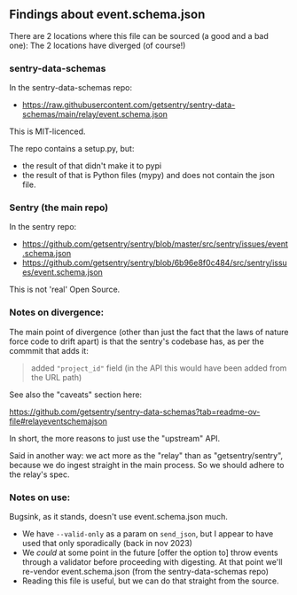 ## Findings about event.schema.json

There are 2 locations where this file can be sourced (a good and a bad one):
The 2 locations have diverged (of course!)

### sentry-data-schemas

In the sentry-data-schemas repo:

* https://raw.githubusercontent.com/getsentry/sentry-data-schemas/main/relay/event.schema.json

This is MIT-licenced.

The repo contains a setup.py, but:

* the result of that didn't make it to pypi
* the result of that is Python files (mypy) and does not contain the json file.

### Sentry (the main repo)

In the sentry repo:

* https://github.com/getsentry/sentry/blob/master/src/sentry/issues/event.schema.json
* https://github.com/getsentry/sentry/blob/6b96e8f0c484/src/sentry/issues/event.schema.json

This is not 'real' Open Source.

### Notes on divergence:

The main point of divergence (other than just the fact that the laws of nature force code to drift apart) is that
the sentry's codebase has, as per the commmit that adds it:

> added `"project_id"` field (in the API this would have been added from the URL path)

See also the "caveats" section here:

https://github.com/getsentry/sentry-data-schemas?tab=readme-ov-file#relayeventschemajson

In short, the more reasons to just use the "upstream" API.

Said in another way: we act more as the "relay" than as "getsentry/sentry", because we do ingest straight in the main
process. So we should adhere to the relay's spec.

### Notes on use:

Bugsink, as it stands, doesn't use event.schema.json much.

* We have `--valid-only` as a param on `send_json`, but I appear to have used that only sporadically (back in nov 2023)
* We _could_ at some point in the future [offer the option to] throw events through a validator before proceeding with
  digesting. At that point we'll re-vendor event.schema.json (from the sentry-data-schemas repo)
* Reading this file is useful, but we can do that straight from the source.

